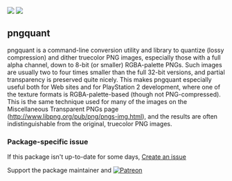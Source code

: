 [![](https://img.shields.io/chocolatey/v/pngquant?color=green&label=pngquant)](https://chocolatey.org/packages/pngquant) [![](https://img.shields.io/chocolatey/dt/pngquant)](https://chocolatey.org/packages/pngquant)

## pngquant
pngquant is a command-line conversion utility and library to quantize (lossy compression) and
dither truecolor PNG images, especially those with a full alpha channel, down to 8-bit (or smaller)
RGBA-palette PNGs. Such images are usually two to four times smaller than the full 32-bit versions, and
partial transparency is preserved quite nicely. This makes pngquant especially useful both for Web sites
and for PlayStation 2 development, where one of the texture formats is RGBA-palette-based (though not
PNG-compressed). This is the same technique used for many of the images on the Miscellaneous Transparent
PNGs page (http://www.libpng.org/pub/png/pngs-img.html), and the results are often indistinguishable from
the original, truecolor PNG images.

### Package-specific issue
If this package isn't up-to-date for some days, [Create an issue](https://github.com/tunisiano187/Choco-packages/issues/new/choose)

Support the package maintainer and [![Patreon](https://cdn.jsdelivr.net/gh/tunisiano187/choco-packages@f986b7f5de3afc021180256752805698d4efbc38/icons/patreon.png)](https://www.patreon.com/tunisiano)
